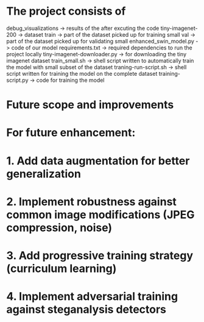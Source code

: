 # The project consists of 
debug_visualizations                   -> results of the after excuting the code
tiny-imagenet-200                      -> dataset
train                                  -> part of the dataset picked up for training small
val                                    -> part of the dataset picked up for validating small
enhanced_swin_model.py                 -> code of our model
requirements.txt                       -> required dependencies to run the project locally
tiny-imagenet-downloader.py            -> for downloading the tiny imagenet dataset
train_small.sh                         -> shell script written to automatically train the model with small subset of the dataset
traning-run-script.sh                  -> shell script written for training the model on the complete dataset
training-script.py                     -> code for training the model


# Future scope and improvements
# For future enhancement:
# 1. Add data augmentation for better generalization
# 2. Implement robustness against common image modifications (JPEG compression, noise)
# 3. Add progressive training strategy (curriculum learning)
# 4. Implement adversarial training against steganalysis detectors

 
